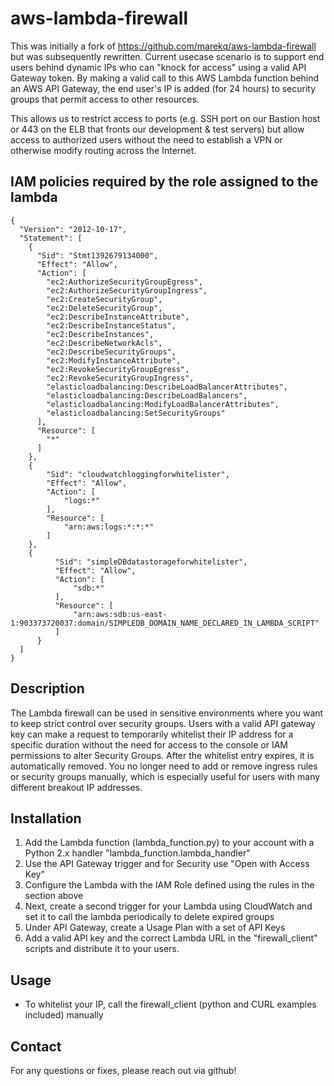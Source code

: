 aws-lambda-firewall
===================

This was initially a fork of https://github.com/marekq/aws-lambda-firewall but was subsequently rewritten. Current usecase scenario is to support end users behind dynamic IPs who can "knock for access" using a valid API Gateway token. By making a valid call to this AWS Lambda function behind an AWS API Gateway, the end user's IP is added (for 24 hours) to security groups that permit access to other resources.

This allows us to restrict access to ports (e.g. SSH port on our Bastion host or 443 on the ELB that fronts our development & test servers) but allow access to authorized users without the need to establish a VPN or otherwise modify routing across the Internet.

IAM policies required by the role assigned to the lambda
---------------------------------------------------------
```
{
  "Version": "2012-10-17",
  "Statement": [
    {
      "Sid": "Stmt1392679134000",
      "Effect": "Allow",
      "Action": [
        "ec2:AuthorizeSecurityGroupEgress",
        "ec2:AuthorizeSecurityGroupIngress",
        "ec2:CreateSecurityGroup",
        "ec2:DeleteSecurityGroup",
        "ec2:DescribeInstanceAttribute",
        "ec2:DescribeInstanceStatus",
        "ec2:DescribeInstances",
        "ec2:DescribeNetworkAcls",
        "ec2:DescribeSecurityGroups",
        "ec2:ModifyInstanceAttribute",
        "ec2:RevokeSecurityGroupEgress",
        "ec2:RevokeSecurityGroupIngress",
        "elasticloadbalancing:DescribeLoadBalancerAttributes",
        "elasticloadbalancing:DescribeLoadBalancers",
        "elasticloadbalancing:ModifyLoadBalancerAttributes",
        "elasticloadbalancing:SetSecurityGroups"
      ],
      "Resource": [
        "*"
      ]
    },
    {
        "Sid": "cloudwatchloggingforwhitelister",
        "Effect": "Allow",
        "Action": [
            "logs:*"
        ],
        "Resource": [
            "arn:aws:logs:*:*:*"
        ]
    },
    {
          "Sid": "simpleDBdatastorageforwhitelister",
          "Effect": "Allow",
          "Action": [
              "sdb:*"
          ],
          "Resource": [
              "arn:aws:sdb:us-east-1:903373720037:domain/SIMPLEDB_DOMAIN_NAME_DECLARED_IN_LAMBDA_SCRIPT"
          ]
      }    
  ]
}
```

Description
------------

The Lambda firewall can be used in sensitive environments where you want to keep strict control over security groups. Users with a valid API gateway key can make a request to temporarily whitelist their IP address for a specific duration without the need for access to the console or IAM permissions to alter Security Groups. After the whitelist entry expires, it is automatically removed. You no longer need to add or remove ingress rules or security groups manually, which is especially useful for users with many different breakout IP addresses.

Installation
------------

1. Add the Lambda function (lambda_function.py) to your account with a Python 2.x handler "lambda_function.lambda_handler"
2. Use the API Gateway trigger and for Security use "Open with Access Key"
3. Configure the Lambda with the IAM Role defined using the rules in the section above
4. Next, create a second trigger for your Lambda using CloudWatch and set it to call the lambda periodically to delete expired groups
5. Under API Gateway, create a Usage Plan with a set of API Keys
5. Add a valid API key and the correct Lambda URL in the "firewall_client" scripts and distribute it to your users.

Usage
-----
- To whitelist your IP, call the firewall_client (python and CURL examples included) manually

Contact
-------

For any questions or fixes, please reach out via github!
